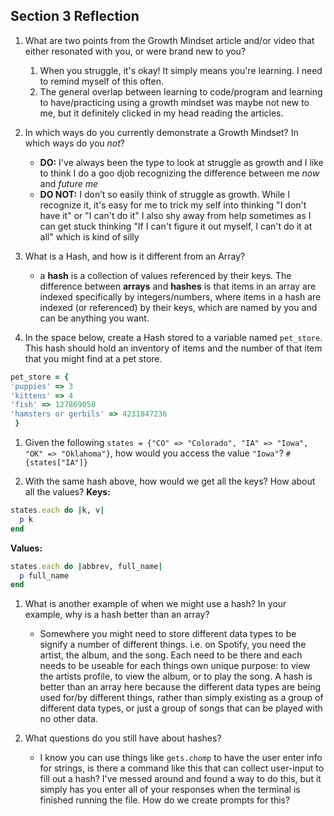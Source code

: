 ## Section 3 Reflection

1. What are two points from the Growth Mindset article and/or video that either resonated with you, or were brand new to you?
   1. When you struggle, it's okay! It simply means you're learning. I need to remind myself of this often.
   1. The general overlap between learning to code/program and learning to have/practicing using a growth mindset was maybe not new to me, but it definitely clicked in my head reading the articles.

1. In which ways do you currently demonstrate a Growth Mindset? In which ways do you _not_?
   * **DO:** I've always been the type to look at struggle as growth and I like to think I do a goo djob recognizing the difference between me _now_ and _future me_
   * **DO NOT:** I don’t so easily think of struggle as growth. While I recognize it, it's easy for me to trick my self into thinking "I don't have it" or "I can't do it"
   I also shy away from help sometimes as I can get stuck thinking "If I can't figure it out myself, I can't do it at all" which is kind of silly

1. What is a Hash, and how is it different from an Array?
   * a **hash** is a collection of values referenced by their keys. The difference between **arrays** and **hashes** is that items in an array are indexed specifically by integers/numbers, where items in a hash are indexed (or referenced) by their keys, which are named by you and can be anything you want.

1. In the space below, create a Hash stored to a variable named `pet_store`.  This hash should hold an inventory of items and the number of that item that you might find at a pet store.
```ruby
pet_store = {
'puppies' => 3
'kittens' => 4
'fish' => 127869058
'hamsters or gerbils' => 4231847236
 }
```

1. Given the following `states = {"CO" => "Colorado", "IA" => "Iowa", "OK" => "Oklahoma"}`, how would you access the value `"Iowa"`?
`#{states["IA"]}`

1. With the same hash above, how would we get all the keys?  How about all the values?
**Keys:**
```ruby
states.each do |k, v|
  p k
end
```
**Values:**
```ruby
states.each do |abbrev, full_name|
  p full_name
end
```
1. What is another example of when we might use a hash?  In your example, why is a hash better than an array?

   * Somewhere you might need to store different data types to be signify a number of different things.
   i.e. on Spotify, you need the artist, the album, and the song. Each need to be there and each needs to be useable for each things own unique purpose: to view the artists profile, to view the album, or to play the song.
   A hash is better than an array here because the different data types are being used for/by different things, rather than simply existing as a group of different data types, or just a group of songs that can be played with no other data.

1. What questions do you still have about hashes?
   * I know you can use things like `gets.chomp` to have the user enter info for strings, is there a command like this that can collect user-input to fill out a hash? I've messed around and found a way to do this, but it simply has you enter all of your responses when the terminal is finished running the file. How do we create prompts for this?
